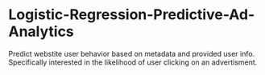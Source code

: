 # Logistic-Regression-Predictive-Ad-Analytics
Predict webstite user behavior based on metadata and provided user info.  Specifically interested in the likelihood of user clicking on an advertisment.
